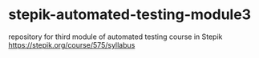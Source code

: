 # stepik-automated-testing-module3
repository for third module of automated testing course in Stepik https://stepik.org/course/575/syllabus
